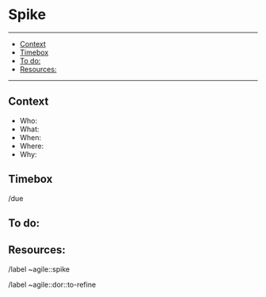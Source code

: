 <!--
SPDX-License-Identifier: AGPL-3.0-or-later
-->

# Spike
---
<!-- vim-markdown-toc GitLab -->

* [Context](#context)
* [Timebox](#timebox)
* [To do:](#to-do)
* [Resources:](#resources)

<!-- vim-markdown-toc -->
---

## Context
<!---
Describe the context when you want to do that.

Try to answer the following questions:
-->
- Who:
- What:
- When:
- Where:
- Why:


## Timebox
<!---
How long you want to have to spike
-->
/due

## To do:

## Resources:
<!---
* Mockups: [Here goes a URL to or the name of the mockup(s) in inVision];
* Testing URL: [Here goes a URL to the testing branch or IP];
* Staging URL: [Here goes a URL to the feature on staging];
* Data source: [where to find data];
* Tutorial: [Fancy tutorial];
-->

<!-- Actions -->
/label ~agile::spike

/label ~agile::dor::to-refine
